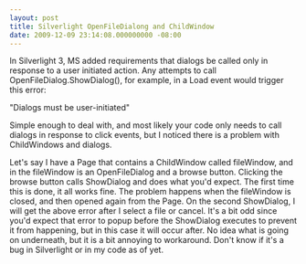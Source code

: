 ```yaml
---
layout: post
title: Silverlight OpenFileDialong and ChildWindow
date: 2009-12-09 23:14:08.000000000 -08:00
---
```

In Silverlight 3, MS added requirements that dialogs be called only in response to a user initiated action. Any attempts to call OpenFileDialog.ShowDialog(), for example, in a Load event would trigger this error:

"Dialogs must be user-initiated"

Simple enough to deal with, and most likely your code only needs to call dialogs in response to click events, but I noticed there is a problem with ChildWindows and dialogs.

Let's say I have a Page that contains a ChildWindow called fileWindow, and in the fileWindow is an OpenFileDialog and a browse button. Clicking the browse button calls ShowDialog and does what you'd expect. The first time this is done, it all works fine. The problem happens when the fileWindow is closed, and then opened again from the Page. On the second ShowDialog, I will get the above error after I select a file or cancel. It's a bit odd since you'd expect that error to popup before the ShowDialog executes to prevent it from happening, but in this case it will occur after. No idea what is going on underneath, but it is a bit annoying to workaround. Don't know if it's a bug in Silverlight or in my code as of yet.

